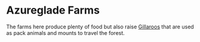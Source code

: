 # Azureglade Farms

The farms here produce plenty of food but also raise [Gillaroos](Gillaroos%201b475a22781a807891daedd7b0782d2f.md) that are used as pack animals and mounts to travel the forest.